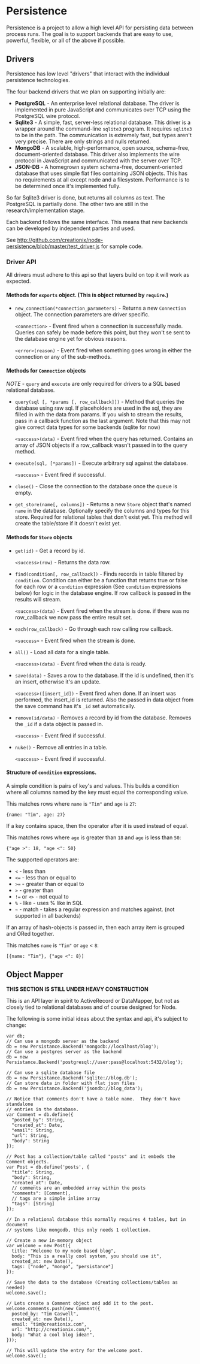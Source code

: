 # Persistence

Persistence is a project to allow a high level API for persisting data between process runs.  The goal is to support backends that are easy to use, powerful, flexible, or all of the above if possible.

## Drivers

Persistence has low level "drivers" that interact with the individual persistence technologies.

The four backend drivers that we plan on supporting initially are:

 - **PostgreSQL** - An enterprise level relational database.  The driver is implemented in pure JavaScript and communicates over TCP using the PostgreSQL wire protocol.
 - **Sqlite3** - A simple, fast, server-less relational database.  This driver is a wrapper around the command-line `sqlite3` program.  It requires `sqlite3` to be in the path.  The communication is extremely fast, but types aren't very precise.  There are only strings and nulls returned.
 - **MongoDB** - A scalable, high-performance, open source, schema-free, document-oriented database.  This driver also implements the wire protocol in JavaScript and communicated with the server over TCP.
 - **JSON-DB** - A homegrown system schema-free, document-oriented database that uses simple flat files containing JSON objects.  This has no requirements at all except node and a filesystem.  Performance is to be determined once it's implemented fully.
 
So far Sqlite3 driver is done, but returns all columns as text.  The PostgreSQL is partially done.  The other two are still in the research/implementation stage.

Each backend follows the same interface.  This means that new backends can be developed by independent parties and used.

See <http://github.com/creationix/node-persistence/blob/master/test_driver.js> for sample code.

### Driver API

All drivers must adhere to this api so that layers build on top it will work as expected.

#### Methods for `exports` object. (This is object returned by `require`.)

 - `new_connection(*connection_parameters)` - Returns a new `Connection` object. The connection parameters are driver specific.

   `<connection>` - Event fired when a connection is successfully made.  Queries can safely be made before this point, but they won't se sent to the database engine yet for obvious reasons.

   `<error>(reason)` - Event fired when something goes wrong in either the connection or any of the sub-methods.
   
#### Methods for `Connection` objects

*NOTE* - `query` and `execute` are only required for drivers to a SQL based relational database.

 - `query(sql [, *params [, row_callback]])` - Method that queries the database using raw sql.  If placeholders are used in the sql, they are filled in with the data from params.  If you wish to stream the results, pass in a callback function as the last argument.  Note that this may not give correct data types for some backends (sqlite for now)

   `<success>(data)` - Event fired when the query has returned.  Contains an array of JSON objects if a row_callback wasn't passed in to the query method.

 - `execute(sql, [*params])` - Execute arbitrary sql against the database.

   `<success>` - Event fired if successful.

 - `close()` - Close the connection to the database once the queue is empty.
 
 - `get_store(name[, columns])` - Returns a new `Store` object that's named `name` in the database.  Optionally specify the columns and types for this store.  Required for relational tables that don't exist yet.  This method will create the table/store if it doesn't exist yet.

#### Methods for `Store` objects

 - `get(id)` - Get a record by id.

   `<success>(row)` - Returns the data row.

 - `find(condition[, row_callback])` - Finds records in table filtered by `condition`.  Condition can either be a function that returns true or false for each row or a `condition` expression (See `condition` expressions below) for logic in the database engine.  If row callback is passed in the results will stream.

   `<success>(data)` - Event fired when the stream is done. if there was no row_callback we now pass the entire result set.

 - `each(row_callback)` - Go through each row calling row callback.

   `<success>` - Event fired when the stream is done.

 - `all()` - Load all data for a single table.

   `<success>(data)` - Event fired when the data is ready.

 - `save(data)` - Saves a row to the database.  If the id is undefined, then it's an insert, otherwise it's an update.

   `<success>([insert_id])` - Event fired when done.  If an insert was performed, the insert_id is returned.  Also the passed in data object from the save command has it's `_id` set automatically.

 - `remove(id/data)` - Removes a record by id from the database.  Removes the `_id` if a data object is passed in.

   `<success>` - Event fired if successful.

 - `nuke()` - Remove all entries in a table.

   `<success>` - Event fired if successful.

#### Structure of `condition` expressions.

A simple condition is pairs of key's and values.  This builds a condition where all columns named by the key must equal the corresponding value.

This matches rows where `name` is `"Tim"` and `age` is `27`:

    {name: "Tim", age: 27}

If a key contains space, then the operator after it is used instead of equal.

This matches rows where `age` is greater than `18` and `age` is less than `50`:

    {"age >": 18, "age <": 50}

The supported operators are:

 - `<` - less than
 - `<=` - less than or equal to
 - `>=` - greater than or equal to
 - `>` - greater than
 - `!=` or `<>` - not equal to
 - `%` - like - uses % like in SQL
 - `~` - match - takes a regular expression and matches against. (not supported in all backends)
  
If an array of hash-objects is passed in, then each array item is grouped and ORed together.

This matches `name` is `"Tim"` or `age` < `8`:

    [{name: "Tim"}, {"age <": 8}]

## Object Mapper

**THIS SECTION IS STILL UNDER HEAVY CONSTRUCTION**

This is an API layer in spirit to ActiveRecord or DataMapper, but not as closely tied to relational databases and of course designed for Node.

The following is some initial ideas about the syntax and api, it's subject to change:

    var db;
    // Can use a mongodb server as the backend
    db = new Persistance.Backend('mongodb://localhost/blog');
    // Can use a postgres server as the backend
    db = new Persistance.Backend('postgresql://user:pass@localhost:5432/blog');

    // Can use a sqlite database file
    db = new Persistance.Backend('sqlite://blog.db');
    // Can store data in folder with flat json files
    db = new Persistance.Backend('jsondb://blog_data');

    // Notice that comments don't have a table name.  They don't have standalone
    // entries in the database.
    var Comment = db.define({
      "posted_by": String,
      "created_at": Date,
      "email": String,
      "url": String,
      "body": String
    });

    // Post has a collection/table called "posts" and it embeds the Comment objects.
    var Post = db.define('posts', {
      "title": String,
      "body": String,
      "created_at": Date,
      // comments are an embedded array within the posts
      "comments": [Comment],
      // tags are a simple inline array
      "tags": [String]
    });

    // In a relational database this normally requires 4 tables, but in document
    // systems like mongodb, this only needs 1 collection.

    // Create a new in-memory object
    var welcome = new Post({
      title: "Welcome to my node based blog",
      body: "This is a really cool system, you should use it",
      created_at: new Date(),
      tags: ["node", "mongo", "persistance"]
    });

    // Save the data to the database (Creating collections/tables as needed)
    welcome.save();

    // Lets create a Comment object and add it to the post.
    welcome.comments.push(new Comment({
      posted_by: "Tim Caswell",
      created_at: new Date(),
      email: "tim@creationix.com",
      url: "http://creationix.com/",
      body: "What a cool blog idea!",
    }));

    // This will update the entry for the welcome post.
    welcome.save();
